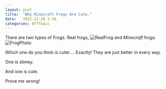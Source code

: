 ```yaml
---
layout: post
title:  "Why Minecraft Frogs Are Cute."
date:   2022-12-28 2:38
categories: OffTopic
---
```


There are two types of Frogs.
Real frogs,
![RealFrog]({{"/assets/frog-Va4lJ52-600.jpg"}})
and *Minecraft* frogs.
![FrogPhoto]({{"/assets/Cold_Frog_JE1_BE1.webp"}})

Which one do you think is cuter.... Exactly!
They are just better in every way.

One is slimey.

And one is cute.

Prove me wrong!
